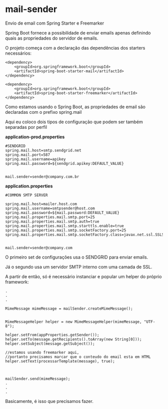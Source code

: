 # mail-sender
Envio de email com Spring Starter e Freemarker

Spring Boot fornece a possibilidade de enviar emails apenas definindo quais as propriedades do servidor de emails. 

O projeto começa com a declaração das dependências dos starters necessários:

```
<dependency>
	<groupId>org.springframework.boot</groupId>
	<artifactId>spring-boot-starter-mail</artifactId>
</dependency>

<dependency>
    <groupId>org.springframework.boot</groupId>
    <artifactId>spring-boot-starter-freemarker</artifactId>
</dependency>
```
Como estamos usando o Spring Boot, as propriedades de email são declaradas com o prefixo spring.mail

Aqui eu coloco dois tipos de configuração que podem ser também separadas por perfil

**application-prod.properties**

```
#SENDGRID
spring.mail.host=smtp.sendgrid.net
spring.mail.port=587
spring.mail.username=apikey
spring.mail.password=${sendgrid.apikey:DEFAULT_VALUE}


mail.sender=sender@company.com.br
```

**application.properties**

```
#COMMON SMTP SERVER

spring.mail.host=mailer.host.com
spring.mail.username=smtpsender@host.com
spring.mail.password=${mail.password:DEFAULT_VALUE}
spring.mail.properties.mail.smtp.port=25
spring.mail.properties.mail.smtp.auth=true
spring.mail.properties.mail.smtp.starttls.enable=true
spring.mail.properties.mail.smtp.socketFactory.port=25
spring.mail.properties.mail.smtp.socketFactory.class=javax.net.ssl.SSLSocketFactory


mail.sender=sender@company.com
```

O primeiro set de configurações usa o SENDGRID para enviar emails.

Já o segundo usa um servidor SMTP interno com uma camada de SSL.

A partir de então, só é necessário instanciar e popular um helper do próprio framework:

```
.
.
.

MimeMessage mimeMessage = mailSender.createMimeMessage();


MimeMessageHelper helper = new MimeMessageHelper(mimeMessage, "UTF-8");

helper.setFrom(appProperties.getSender());
helper.setTo(message.getRecipients().toArray(new String[0]));
helper.setSubject(message.getSubject());

//estamos usando freemarker aqui,
//portanto precisamos marcar que o conteudo do email esta em HTML
helper.setText(processarTemplate(message), true);



mailSender.send(mimeMessage);
.
.
.
```

 Basicamente, é isso que precisamos fazer.

